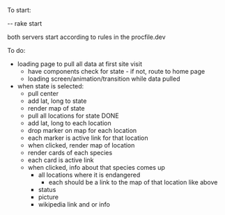 To start:

-- rake start

both servers start according to rules in the procfile.dev

To do:

 - loading page to pull all data at first site visit
   - have components check for state - if not, route to home page
   - loading screen/animation/transition while data pulled
 - when state is selected:
   - pull center 
   - add lat, long to state
   - render map of state
   - pull all locations for state DONE
   - add lat, long to each location
   - drop marker on map for each location
   - each marker is active link for that location
   - when clicked, render map of location
   - render cards of each species
   - each card is active link
   - when clicked, info about that species comes up
     - all locations where it is endangered
         - each should be a link to the map of that location like above
     - status
     - picture
     - wikipedia link and or info
